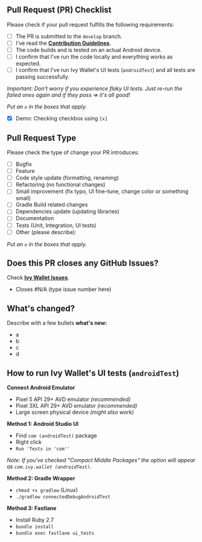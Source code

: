 ## Pull Request (PR) Checklist
Please check if your pull request fulfills the following requirements:
- [ ] The PR is submitted to the `develop` branch.
- [ ] I've read the **[Contribution Guidelines](https://github.com/ILIYANGERMANOV/ivy-wallet/blob/main/CONTRIBUTING.md)**.
- [ ] The code builds and is tested on an actual Android device.
- [ ] I confirm that I've run the code locally and everything works as expected.
- [ ] I confirm that I've run Ivy Wallet's UI tests (`androidTest`) and all tests are passing
  successfully.

_Important: Don't worry if you experience flaky UI tests. Just re-run the failed ones again and if they pass => it's all good!_

_Put an `x` in the boxes that apply._
- [x] Demo: Checking checkbox using `[x]`


## Pull Request Type
Please check the type of change your PR introduces:
- [ ] Bugfix
- [ ] Feature
- [ ] Code style update (formatting, renaming)
- [ ] Refactoring (no functional changes)
- [ ] Small improvement (fix typo, UI fine-tune, change color or something small)
- [ ] Gradle Build related changes
- [ ] Dependencies update (updating libraries)
- [ ] Documentation
- [ ] Tests (Unit, Integration, UI tests)
- [ ] Other (please describe):

_Put an `x` in the boxes that apply._


## Does this PR closes any GitHub Issues?
Check **[Ivy Wallet Issues](https://github.com/ILIYANGERMANOV/ivy-wallet/issues)**.
- Closes #N/A (type issue number here)


## What's changed?
Describe with a few bullets **what's new:**
- a
- b
- c
- d

## How to run Ivy Wallet's UI tests (`androidTest`)
**Connect Android Emulator**
- Pixel 5 API 29+ AVD emulator _(recommended)_
- Pixel 3XL API 29+ AVD emulator _(recommended)_
- Large screen physical device _(might also work)_

**Method 1: Android Studio UI**
- Find `com (androidTest)` package
- Right click
- `Run 'Tests in 'com''`

_Note: If you've checked "Compact Middle Packages" the option will appear as `com.ivy.wallet (androidTest)`._

**Method 2: Gradle Wrapper**
- `chmod +x gradlew` (Linux)
- `./gradlew connectedDebugAndroidTest`

**Method 3: Fastlane**
- Install Ruby 2.7
- `bundle install`
- `bundle exec fastlane ui_tests`